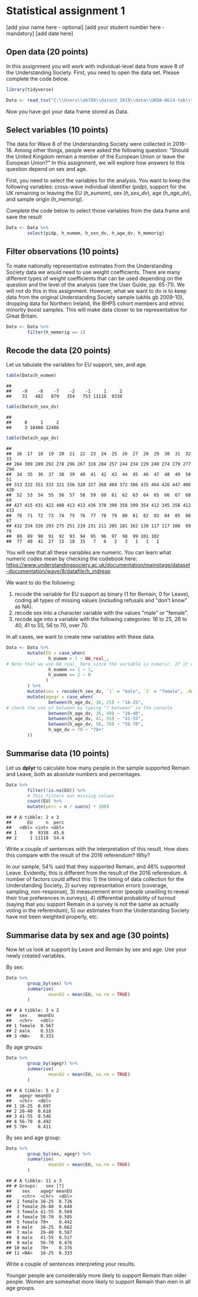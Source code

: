 Statistical assignment 1
================
\[add your name here - optional\] \[add your student number here - mandatory\]
\[add date here\]

Open data (20 points)
---------------------

In this assignment you will work with individual-level data from wave 8 of the Understanding Society. First, you need to open the data set. Please complete the code below.

``` r
library(tidyverse)

Data <- read_tsv("C:\\Users\\ab789\\datan3_2019\\data\\UKDA-6614-tab\\tab\\ukhls_w8\\h_indresp.tab")
```

Now you have got your data frame stored as Data.

Select variables (10 points)
----------------------------

The data for Wave 8 of the Understanding Society were collected in 2016-18. Among other things, people were asked the following question: "Should the United Kingdom remain a member of the European Union or leave the European Union?" In this assignment, we will explore how answers to this question depend on sex and age.

First, you need to select the variables for the analysis. You want to keep the following variables: cross-wave individual identifier (*pidp*), support for the UK remaining or leaving the EU (*h\_eumem*), sex (*h\_sex\_dv*), age (*h\_age\_dv*), and sample origin (*h\_memorig*).

Complete the code below to select those variables from the data frame and save the result

``` r
Data <- Data %>%
        select(pidp, h_eumem, h_sex_dv, h_age_dv, h_memorig)
```

Filter observations (10 points)
-------------------------------

To make nationally representative estimates from the Understanding Society data we would need to use weight coefficients. There are many different types of weight coefficients that can be used depending on the question and the level of the analysis (see the User Guide, pp. 65-71). We will not do this in this assignment. However, what we want to do is to keep data from the original Understanding Society sample (ukhls gb 2009-10), dropping data for Northern Ireland, the BHPS cohort members and ethnic minority boost samples. This will make data closer to be representative for Great Britain.

``` r
Data <- Data %>%
        filter(h_memorig == 1)
```

Recode the data (20 points)
---------------------------

Let us tabulate the variables for EU support, sex, and age.

``` r
table(Data$h_eumem)
```

    ## 
    ##    -9    -8    -7    -2    -1     1     2 
    ##    33   482   879   354   753 11118  9338

``` r
table(Data$h_sex_dv)
```

    ## 
    ##     0     1     2 
    ##     3 10468 12486

``` r
table(Data$h_age_dv)
```

    ## 
    ##  16  17  18  19  20  21  22  23  24  25  26  27  28  29  30  31  32  33 
    ## 284 309 289 292 278 296 267 328 284 257 244 234 229 249 274 279 277 294 
    ##  34  35  36  37  38  39  40  41  42  43  44  45  46  47  48  49  50  51 
    ## 313 332 351 332 321 336 320 327 368 404 372 386 435 464 426 447 406 420 
    ##  52  53  54  55  56  57  58  59  60  61  62  63  64  65  66  67  68  69 
    ## 427 415 431 422 408 413 413 436 370 398 358 399 354 412 345 358 412 433 
    ##  70  71  72  73  74  75  76  77  78  79  80  81  82  83  84  85  86  87 
    ## 432 334 326 293 275 251 219 231 211 205 181 162 138 117 117 108  89  78 
    ##  88  89  90  91  92  93  94  95  96  97  98  99 101 102 
    ##  77  48  41  27  15  18  15   7   6   2   3   1   1   1

You will see that all these variables are numeric. You can learn what numeric codes mean by checking the codebook here: <https://www.understandingsociety.ac.uk/documentation/mainstage/dataset-documentation/wave/8/datafile/h_indresp>

We want to do the following:

1.  recode the variable for EU support as binary (1 for Remain, 0 for Leave), coding all types of missing values (including refusals and "don't know" as NA).
2.  recode sex into a character variable with the values "male" or "female".
3.  recode age into a variable with the following categories: 16 to 25, 26 to 40, 41 to 55, 56 to 70, over 70.

In all cases, we want to create new variables with these data.

``` r
Data <- Data %>%
        mutate(EU = case_when(
                h_eumem < 1 ~ NA_real_,
# Note that we use NA_real_ here since the variable is numeric. If it was a character vector, it would have been NA_character_
                h_eumem == 1 ~ 1,
                h_eumem == 2 ~ 0
               )
        ) %>%
        mutate(sex = recode(h_sex_dv, `1` = "male", `2` = "female", .default = NA_character_)) %>%
        mutate(agegr = case_when(
                between(h_age_dv, 16, 25) ~ "16-25",
# check the use of between by typing "? between" in the console
                between(h_age_dv, 26, 40) ~ "26-40",
                between(h_age_dv, 41, 55) ~ "41-55",
                between(h_age_dv, 56, 70) ~ "56-70",
                h_age_dv > 70 ~ "70+"
        ))
```

Summarise data (10 points)
--------------------------

Let us **dplyr** to calculate how many people in the sample supported Remain and Leave, both as absolute numbers and percentages.

``` r
Data %>%
        filter(!is.na(EU)) %>%
        # This filters out missing values
        count(EU) %>%
        mutate(perc = n / sum(n) * 100)
```

    ## # A tibble: 2 x 3
    ##      EU     n  perc
    ##   <dbl> <int> <dbl>
    ## 1     0  9338  45.6
    ## 2     1 11118  54.4

Write a couple of sentences with the interpretation of this result. How does this compare with the result of the 2016 referendum? Why?

In our sample, 54% said that they supported Remain, and 46% supported Leave. Evidently, this is different from the result of the 2016 referendum. A number of factors could affect this: 1) the timing of data collection for the Understanding Society, 2) survey representation errors (coverage, sampling, non-response), 3) measurement error (people unwilling to reveal their true preferences in surveys), 4) differential probability of turnout (saying that you support Remain in a survey is not the same as actually voting in the referendum), 5) our estimates from the Understanding Society have not been weighted properly, etc.

Summarise data by sex and age (30 points)
-----------------------------------------

Now let us look at support by Leave and Remain by sex and age. Use your newly created variables.

By sex:

``` r
Data %>%
        group_by(sex) %>%
        summarise(
                meanEU = mean(EU, na.rm = TRUE)
        )
```

    ## # A tibble: 3 x 2
    ##   sex    meanEU
    ##   <chr>   <dbl>
    ## 1 female  0.567
    ## 2 male    0.515
    ## 3 <NA>    0.333

By age groups:

``` r
Data %>%
        group_by(agegr) %>%
        summarise(
                meanEU = mean(EU, na.rm = TRUE)
        )
```

    ## # A tibble: 5 x 2
    ##   agegr meanEU
    ##   <chr>  <dbl>
    ## 1 16-25  0.697
    ## 2 26-40  0.618
    ## 3 41-55  0.546
    ## 4 56-70  0.492
    ## 5 70+    0.411

By sex and age group:

``` r
Data %>%
        group_by(sex, agegr) %>%
        summarise(
                meanEU = mean(EU, na.rm = TRUE)
        )
```

    ## # A tibble: 11 x 3
    ## # Groups:   sex [?]
    ##    sex    agegr meanEU
    ##    <chr>  <chr>  <dbl>
    ##  1 female 16-25  0.726
    ##  2 female 26-40  0.640
    ##  3 female 41-55  0.569
    ##  4 female 56-70  0.505
    ##  5 female 70+    0.442
    ##  6 male   16-25  0.662
    ##  7 male   26-40  0.587
    ##  8 male   41-55  0.517
    ##  9 male   56-70  0.476
    ## 10 male   70+    0.376
    ## 11 <NA>   16-25  0.333

Write a couple of sentences interpreting your results.

Younger people are considerably more likely to support Remain than older people. Women are somewhat more likely to support Remain than men in all age groups.
